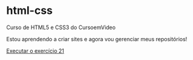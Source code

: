 # html-css
 Curso de HTML5 e CSS3 do CursoemVideo

 Estou aprendendo a criar sites e agora vou gerenciar meus repositórios!

<a href="https://renanbc.github.io/html-css/desafios/modulo02/desafio010/android.html">Executar o exercício 21</a>